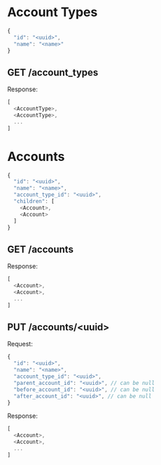 # Account Types

```js
{
  "id": "<uuid>",
  "name": "<name>"
}
```

## GET /account_types

Response:

```js
[
  <AccountType>,
  <AccountType>,
  ...
]
```

# Accounts

```js
{
  "id": "<uuid>",
  "name": "<name>",
  "account_type_id": "<uuid>",
  "children": [
    <Account>,
    <Account>
  ]
}
```

## GET /accounts

Response:

```js
[
  <Account>,
  <Account>,
  ...
]
```

## PUT /accounts/\<uuid\>

Request:

```js
{
  "id": "<uuid>",
  "name": "<name>",
  "account_type_id": "<uuid>",
  "parent_account_id": "<uuid>", // can be null
  "before_account_id": "<uuid>", // can be null
  "after_account_id": "<uuid>", // can be null
}
```

Response:

```js
[
  <Account>,
  <Account>,
  ...
]
```
